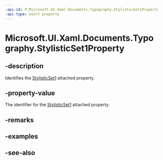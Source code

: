 ```yaml
---
-api-id: P:Microsoft.UI.Xaml.Documents.Typography.StylisticSet1Property
-api-type: winrt property
---
```


<!-- Property syntax
public Windows.UI.Xaml.DependencyProperty StylisticSet1Property { get; }
-->

# Microsoft.UI.Xaml.Documents.Typography.StylisticSet1Property

## -description
Identifies the [StylisticSet1](/uwp/api/microsoft.ui.xaml.documents.typography#xaml-attached-properties) attached property.

## -property-value
The identifier for the [StylisticSet1](/uwp/api/microsoft.ui.xaml.documents.typography#xaml-attached-properties) attached property.

## -remarks

## -examples

## -see-also
